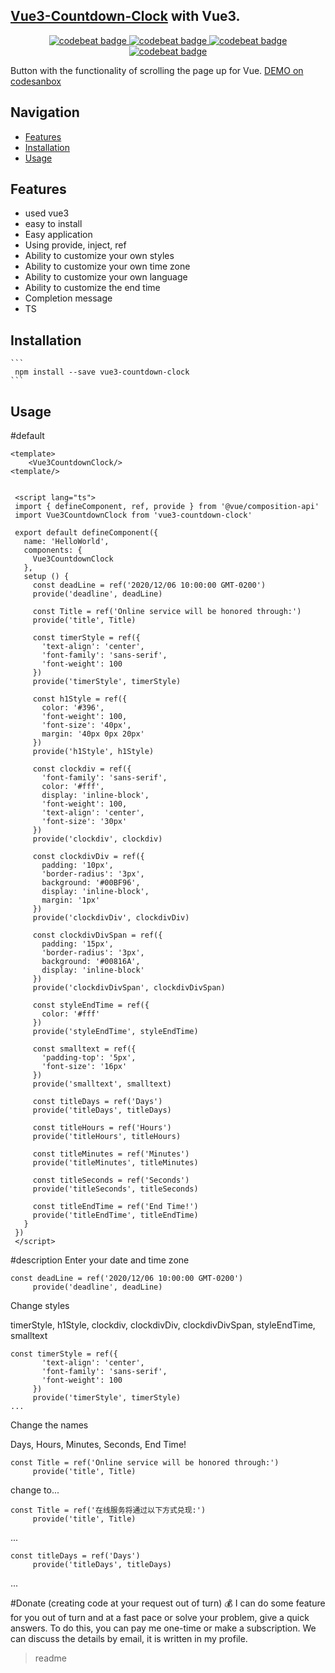 <snippet>
  <content>
  
##  [Vue3-Countdown-Clock]() with Vue3.

<p align="center">
    <a href="https://www.npmjs.com/package/vue-button-up">
      <img alt="codebeat badge" src="https://img.shields.io/badge/version-1.0.5%20-44cc11.svg" />
    </a>
    <a href="https://www.npmjs.com/package/tiptap-vuetify">
      <img alt="codebeat badge" src="https://img.shields.io/badge/license-ISC%20-44cc11.svg" />
    </a>
    <a href="https://standardjs.com/">
      <img alt="codebeat badge" src="https://badgen.net/badge/code%20style/standard/f2a" />
    </a>
    <a href="https://www.npmjs.com/package/tiptap-vuetify">
      <img alt="codebeat badge" src="https://img.shields.io/badge/size-15%20kB-44cc11.svg" />
    </a>
  </p>
  
  Button with the functionality of scrolling the page up for Vue.
  [DEMO on codesanbox]()
  
  ## Navigation  
  <!-- TOC -->
  
  - [Features](#features)
  - [Installation](#installation)
  - [Usage](#Usage)
  <!-- /TOC -->
  
  ## Features
  
  - used vue3
  - easy to install
  - Easy application
  - Using provide, inject, ref
  - Ability to customize your own styles
  - Ability to customize your own time zone
  - Ability to customize your own language
  - Ability to customize the end time
  - Completion message
  - TS
 
  
  ## Installation
  
    ```
     npm install --save vue3-countdown-clock
    ```

## Usage
 #default
```
<template>
    <Vue3CountdownClock/>
<template/>


 <script lang="ts">
 import { defineComponent, ref, provide } from '@vue/composition-api'
 import Vue3CountdownClock from 'vue3-countdown-clock'
 
 export default defineComponent({
   name: 'HelloWorld',
   components: {
     Vue3CountdownClock
   },
   setup () {
     const deadLine = ref('2020/12/06 10:00:00 GMT-0200')
     provide('deadline', deadLine)
 
     const Title = ref('Online service will be honored through:')
     provide('title', Title)
 
     const timerStyle = ref({
       'text-align': 'center',
       'font-family': 'sans-serif',
       'font-weight': 100
     })
     provide('timerStyle', timerStyle)
 
     const h1Style = ref({
       color: '#396',
       'font-weight': 100,
       'font-size': '40px',
       margin: '40px 0px 20px'
     })
     provide('h1Style', h1Style)
 
     const clockdiv = ref({
       'font-family': 'sans-serif',
       color: '#fff',
       display: 'inline-block',
       'font-weight': 100,
       'text-align': 'center',
       'font-size': '30px'
     })
     provide('clockdiv', clockdiv)
 
     const clockdivDiv = ref({
       padding: '10px',
       'border-radius': '3px',
       background: '#00BF96',
       display: 'inline-block',
       margin: '1px'
     })
     provide('clockdivDiv', clockdivDiv)
 
     const clockdivDivSpan = ref({
       padding: '15px',
       'border-radius': '3px',
       background: '#00816A',
       display: 'inline-block'
     })
     provide('clockdivDivSpan', clockdivDivSpan)
 
     const styleEndTime = ref({
       color: '#fff'
     })
     provide('styleEndTime', styleEndTime)
 
     const smalltext = ref({
       'padding-top': '5px',
       'font-size': '16px'
     })
     provide('smalltext', smalltext)
 
     const titleDays = ref('Days')
     provide('titleDays', titleDays)
 
     const titleHours = ref('Hours')
     provide('titleHours', titleHours)
 
     const titleMinutes = ref('Minutes')
     provide('titleMinutes', titleMinutes)
 
     const titleSeconds = ref('Seconds')
     provide('titleSeconds', titleSeconds)
 
     const titleEndTime = ref('End Time!')
     provide('titleEndTime', titleEndTime)
   }
 })
 </script>
```
#description
Enter your date and time zone
```
const deadLine = ref('2020/12/06 10:00:00 GMT-0200')
     provide('deadline', deadLine)
```

Change styles

timerStyle, h1Style, clockdiv, clockdivDiv, clockdivDivSpan, styleEndTime, smalltext  
```
const timerStyle = ref({
       'text-align': 'center',
       'font-family': 'sans-serif',
       'font-weight': 100
     })
     provide('timerStyle', timerStyle)
...
```
Change the names

Days, Hours, Minutes, Seconds, End Time!

```
const Title = ref('Online service will be honored through:')
     provide('title', Title)
```
change to...
```
const Title = ref('在线服务将通过以下方式兑现:')
     provide('title', Title)
```
...
```
const titleDays = ref('Days')
     provide('titleDays', titleDays)
```
...





#Donate (creating code at your request out of turn)
💰 I can do some feature for you out of turn and at a fast pace or solve your problem, give a quick answers. To do this, you can pay me one-time or make a subscription. We can discuss the details by email, it is written in my profile.
></content>
><tabTrigger>readme</tabTrigger>
</snippet>